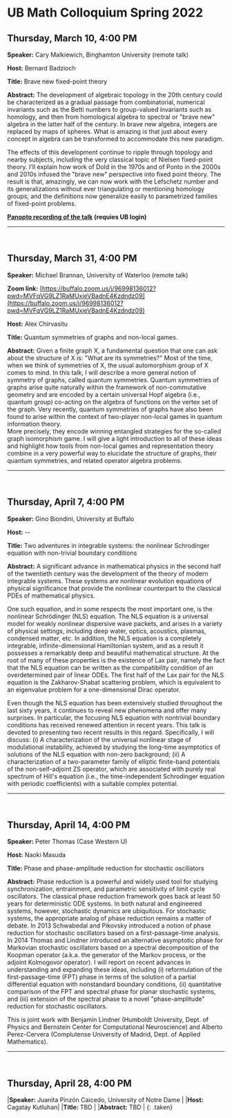 # UB Math Colloquium Spring 2022



## Thursday, March 10, 4:00 PM

**Speaker:** Cary Malkiewich, Binghamton University (remote talk)

**Host:** Bernard Badzioch

**Title:** Brave new fixed-point theory 

**Abstract:** The development of algebraic topology in the 20th century could be characterized as a gradual passage from combinatorial, numerical invariants such as the Betti numbers to group-valued invariants such as homology, and then from homological algebra to spectral or "brave new" algebra in the latter half of the century. In brave new algebra, integers are replaced by maps of spheres. What is amazing is that just about every concept in algebra can be transformed to accommodate this new paradigm.

The effects of this development continue to ripple through topology and nearby subjects, including the very classical topic of Nielsen fixed-point theory. I'll explain how work of Dold in the 1970s and of Ponto in the 2000s and 2010s infused the "brave new" perspective into fixed point theory. The result is that, amazingly, we can now work with the Lefschetz number and its generalizations without ever triangulating or mentioning homology groups, and the definitions now generalize easily to parametrized families of fixed-point problems.

**[Panopto recording of the talk](https://ub.hosted.panopto.com/Panopto/Pages/Viewer.aspx?id=a8573f79-da05-4b2c-9f7f-ae540170c18a) (requies UB login)**

-----

&nbsp;
&nbsp;

## Thursday, March 31, 4:00 PM

**Speaker:** Michael Brannan, University of Waterloo (remote talk) 

**Zoom link:** [https://buffalo.zoom.us/j/96998136012?pwd=MVFqVG9LZ1RaMUxjeVBadnE4Kzdndz09](https://buffalo.zoom.us/j/96998136012?pwd=MVFqVG9LZ1RaMUxjeVBadnE4Kzdndz09)

**Host:** Alex Chirvasitu

**Title:**  Quantum symmetries of graphs and non-local games.

**Abstract:** Given a finite graph X, a fundamental question that one can ask about the structure of X is: "What are its symmetries?" 
Most of the time, when we think of symmetries of X, the usual automorphism group of X comes to mind.  In this talk, 
I will describe a more general notion of symmetry of graphs, called quantum symmetries.  Quantum symmetries of graphs 
arise quite naturally within the framework of non-commutative geometry and are encoded by a certain universal Hopf algebra 
(i.e., quantum group) co-acting on the algebra of functions on the vertex set of the graph.  Very recently, quantum symmetries 
of graphs have also been found to arise within the context of two-player non-local games in quantum information theory.  
More precisely, they encode winning entangled strategies for the so-called graph isomorphism game.  I will give a light introduction to 
all of these ideas and highlight how tools from non-local games and representation theory combine in a very powerful way to elucidate 
the structure of graphs, their quantum symmetries, and related operator algebra problems.

-----

&nbsp;
&nbsp;

## Thursday, April 7, 4:00 PM

**Speaker:** Gino Biondini, University at Buffalo

**Host:** --

**Title:** Two adventures in integrable systems: the nonlinear Schrodinger equation with non-trivial 
boundary conditions 

**Abstract:** A significant advance in mathematical physics in the second half of the twentieth century was the development of the theory of modern integrable systems.  These systems are nonlinear evolution equations of physical significance that provide the nonlinear counterpart to the classical PDEs of mathematical physics.

One such equation, and in some respects the most important one, is the nonlinear Schrödinger (NLS) equation.  The NLS equation is a universal model for weakly nonlinear dispersive wave packets, and arises in a variety of physical settings, including deep water, optics, acoustics, plasmas, condensed matter, etc.  In addition, the NLS equation is a completely integrable, infinite-dimensional Hamiltonian system, and as a result it possesses a remarkably deep and beautiful mathematical structure.  At the root of many of these properties is the existence of Lax pair, namely the fact that the NLS equation can be written as the compatibility condition of an overdetermined pair of linear ODEs.  The first half of the Lax pair for the NLS equation is the Zakharov-Shabat scattering problem, which is equivalent to an eigenvalue problem for a one-dimensional Dirac operator.

Even though the NLS equation has been extensively studied throughout the last sixty years, it continues to reveal new phenomena and offer many surprises.  In particular, the focusing NLS equation with nontrivial boundary conditions has received renewed attention in recent years.  This talk is devoted to presenting two recent results in this regard.  Specifically, I will discuss: (i) A characterization of the universal nonlinear stage of modulational instability, achieved by studying the long-time asymptotics of solutions of the NLS equation with non-zero background; (ii) A characterization of a two-parameter family of elliptic finite-band potentials of the non-self-adjoint ZS operator, which are associated with purely real spectrum of Hill's equation (i.e., the time-independent Schrodinger equation with periodic coefficients) with a suitable complex potential.

-----

&nbsp;
&nbsp;

## Thursday, April 14, 4:00 PM

**Speaker:** Peter Thomas (Case Western U) 

**Host:** Naoki Masuda

**Title:** Phase and phase-amplitude reduction for stochastic oscillators

**Abstract:** Phase reduction is a powerful and widely used tool for studying synchronization,
entrainment, and parametric sensitivity of limit cycle oscillators. The
classical phase reduction framework goes back at least 50 years for
deterministic ODE systems. In both natural and engineered systems, however,
stochastic dynamics are ubiquitous.  For stochastic systems, the appropriate
analog of phase reduction remains a matter of debate. In 2013 Schwabedal and
Pikovsky introduced a notion of phase reduction for stochastic oscillators based
on a first-passage-time analysis. In 2014 Thomas and Lindner introduced an alternative
asymptotic phase for Markovian stochastic oscillators based on a spectral
decomposition of the Koopman operator (a.k.a. the generator of the Markov process,
or the adjoint Kolmogovor operator). I will report on recent advances in
understanding and expanding these ideas, including (i) reformulation of the
first-passage-time (FPT) phase in terms of the solution of a partial
differential equation with nonstandard boundary conditions, (ii) quantitative
comparison of the FPT and spectral phase for planar stochastic systems, and
(iii) extension of the spectral phase to a novel "phase-amplitude" reduction for
stochastic oscillators.

This is joint work with Benjamin Lindner (Humboldt University, Dept. of Physics
and Bernstein Center for Computational Neuroscience) and Alberto Perez-Cervera
(Complutense University of Madrid, Dept. of Applied Mathematics).




-----

&nbsp;
&nbsp;

## Thursday, April 28, 4:00 PM

|**Speaker:**  Juanita Pinzón Caicedo, University of Notre Dame |
|**Host:** Cagatay Kutluhan|
|**Title:** TBD |
|**Abstract:** TBD |
{: .taken}
